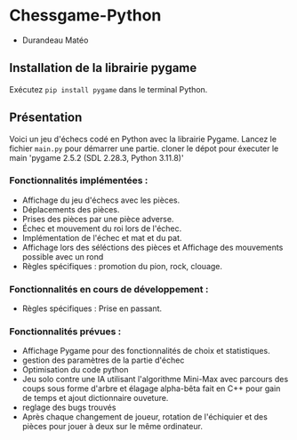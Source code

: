 # Chessgame-Python
- Durandeau Matéo

## Installation de la librairie pygame

Exécutez `pip install pygame` dans le terminal Python.


## Présentation

Voici un jeu d'échecs codé en Python avec la librairie Pygame. Lancez le fichier `main.py` pour démarrer une partie.
cloner le dépot pour éxecuter le main
'pygame 2.5.2 (SDL 2.28.3, Python 3.11.8)'

### Fonctionnalités implémentées : 
- Affichage du jeu d'échecs avec les pièces.
- Déplacements des pièces.
- Prises des pièces par une pièce adverse.
- Échec et mouvement du roi lors de l'échec.
- Implémentation de l'échec et mat et du pat.
- Affichage lors des séléctions des pièces et Affichage des mouvements possible avec un rond
- Règles spécifiques : promotion du pion, rock, clouage.

### Fonctionnalités en cours de développement : 
- Règles spécifiques : Prise en passant.

### Fonctionnalités prévues : 

- Affichage Pygame pour des fonctionnalités de choix et statistiques.
- gestion des paramètres de la partie d'échec
- Optimisation du code python
- Jeu solo contre une IA utilisant l'algorithme Mini-Max avec parcours des coups sous forme d'arbre et élagage alpha-bêta fait en C++ pour gain de temps et ajout dictionnaire ouveture.
- reglage des bugs trouvés 
- Après chaque changement de joueur, rotation de l'échiquier et des pièces pour jouer à deux sur le même ordinateur.
  
